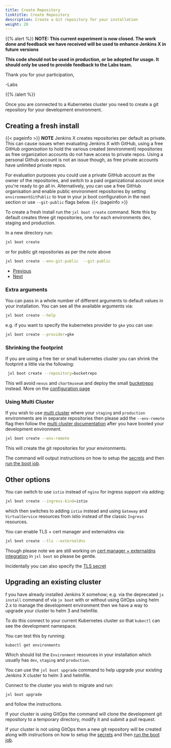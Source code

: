 ```yaml
---
title: Create Repository
linktitle: Create Repository
description: Create a Git repository for your installation
weight: 20
---
```

{{% alert %}}
**NOTE: This current experiment is now closed. The work done and feedback we have received will be used to enhance Jenkins X in future versions**

**This code should not be used in production, or be adopted for usage.  It should only be used to provide feedback to the Labs team.**

Thank you for your participation,

-Labs


{{% /alert %}}

Once you are connected to a Kubernetes cluster you need to create a git repository for your development environment.

## Creating a fresh install

{{< pageinfo >}}
**NOTE** Jenkins X creates repositories per default as private. This can cause issues when evaluating Jenkins X with GitHub, using a free GitHub _organisation_ to hold the various created (environment) repositories as free organization accounts do not have access to private repos. Using a personal Github account is not an issue though, as free private accounts have unlimited private repos.

For evaluation purposes you could use a private GitHub account as the owner of the repositories, and switch to a paid organizational account once you're ready to go all in. Alternatively, you can use a free GitHub organisation and enable public environment repositories by setting `environmentGitPublic` to true in your jx boot configuration in the next section or use `--git-public` flags below.
{{< /pageinfo >}}

To create a fresh install run the `jxl boot create` command.  Note this by default creates three git repositories, one for each environments dev, staging and production.

In a new directory run:

```bash
jxl boot create
```

or for public git repositories as per the note above

```bash
jxl boot create --env-git-public  --git-public
```

<nav>
  <ul class="pagination">
    <li class="page-item"><a class="page-link" href="../cloud">Previous</a></li>
    <li class="page-item"><a class="page-link" href="../secrets">Next</a></li>
  </ul>
</nav>


### Extra arguments

You can pass in a whole number of different arguments to default values in your installation. You can see all the available arguments via:

```bash 
jxl boot create --help
``` 

e.g. if you want to specify the kubernetes provider to `gke` you can use:

```bash 
jxl boot create --provider=gke
``` 

### Shrinking the footprint

If you are using a free tier or small kubernetes cluster you can shrink the footprint a little via the following:
 
```bash 
 jxl boot create --repository=bucketrepo
 ``` 

This will avoid `nexus` and `chartmuseum` and deploy the small [bucketrepo](https://github.com/jenkins-x/bucketrepo) instead. More on the [configuration page](/docs/labs/boot/getting-started/config/#bucketrepo)



### Using Multi Cluster

If you wish to use [multi cluster](/docs/labs/boot/multi-cluster/) where your `staging` and `production` environments are in separate repositories then please add the `--env-remote` flag then follow the [multi cluster documentation](/docs/labs/boot/multi-cluster/) after you have booted your development environment.

```bash 
jxl boot create --env-remote
```

This will create the git repositories for your environments.

The command will output instructions on how to setup the [secrets](/docs/labs/boot/getting-started/secrets/) and then [run the boot job](/docs/labs/boot/getting-started/run/).

## Other options

You can switch to use `istio` instead of `nginx` for ingress support via adding:

```bash 
jxl boot create --ingress-kind=istio
```                                 

which then switches to adding `istio` instead and using `Gateway` and `VirtualService` resources from istio instead of the classic `Ingress` resources.

You can enable TLS + cert manager and externaldns via:

```bash 
jxl boot create --tls --externaldns
```                                 

Though please note we are still working on [cert manager + externaldns integration](https://github.com/jenkins-x-labs/issues/issues/13) in `jxl boot` so please be gentle.

Incidentally you can also specify the [TLS secret](/docs/labs/boot/faq/#how-do-i-configure-the-ingress-tls-certificate-in-dev-staging-or-production)


## Upgrading an existing cluster
 
 
 f you have already installed Jenkins X somehow; e.g. via the deprecated `jx install` command of via `jx boot` with or without using GitOps using helm 2.x to manage the development environment then we have a way to upgrade your cluster to helm 3 and helmfile.
  
To do this connect to your current Kubernetes cluster so that `kubectl` can see the development namespace.

You can test this by running:

```
kubectl get environments 
```

Which should list the `Environment` resources in your installation which usually has `dev`, `staging` and `production`.

You can use the `jxl boot upgrade` command to help upgrade your existing Jenkins X cluster to helm 3 and helmfile.

Connect to the cluster you wish to migrate and run:

``` 
jxl boot upgrade
```

and follow the instructions.

If your cluster is using GitOps the command will clone the development git repository to a temporary directory, modify it and submit a pull request.

If your cluster is not using GitOps then a new git repository will be created along with instructions on how to setup the [secrets](/docs/labs/boot/getting-started/secrets/) and then [run the boot job](/docs/labs/boot/getting-started/run/).
